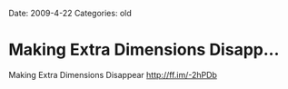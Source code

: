 Date: 2009-4-22
Categories: old

# Making Extra Dimensions Disapp...

Making Extra Dimensions Disappear <a href="http://ff.im/-2hPDb" rel="nofollow">http://ff.im/-2hPDb</a>
